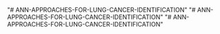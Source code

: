 "# ANN-APPROACHES-FOR-LUNG-CANCER-IDENTIFICATION" 
"# ANN-APPROACHES-FOR-LUNG-CANCER-IDENTIFICATION" 
"# ANN-APPROACHES-FOR-LUNG-CANCER-IDENTIFICATION" 
